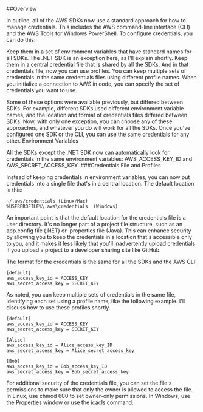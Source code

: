 ##Overview

In outline, all of the AWS SDKs now use a standard approach for how to manage credentials. 
This includes the AWS command-line interface (CLI) and the AWS Tools for Windows PowerShell. To configure credentials, you can do this:

Keep them in a set of environment variables that have standard names for all SDKs. The .NET SDK is an exception here, as I'll explain shortly.
Keep them in a central credential file that is shared by all the SDKs. And in that credentials file, now you can
use profiles. You can keep multiple sets of credentials in the same credentials files using different profile names.
When you initialize a connection to AWS in code, you can specify the set of credentials you want to use.

Some of these options were available previously, but differed between SDKs. For example, different SDKs used different environment variable names, 
and the location and format of credentials files differed between SDKs. 
Now, with only one exception, you can choose any of these approaches, and whatever you do will work for all the SDKs. 
Once you've configured one SDK or the CLI, you can use the same credentials for any other.
Environment Variables

All the SDKs except the .NET SDK now can automatically look for credentials in the same environment variables: AWS_ACCESS_KEY_ID and AWS_SECRET_ACCESS_KEY. 
###Credentials File and Profiles

Instead of keeping credentials in environment variables, you can now put credentials into a single file that's in a central location. The default location is this:

    ~/.aws/credentials (Linux/Mac)
    %USERPROFILE%\.aws\credentials  (Windows)

An important point is that the default location for the credentials file is a user directory. It's no longer part of a project file structure, 
such as an app.config file (.NET) or .properties file (Java). 
This can enhance security by allowing you to keep the credentials in a location that's accessible only to you, 
and it makes it less likely that you'll inadvertently upload credentials if you upload a project to a developer sharing site like GitHub.

The format for the credentials is the same for all the SDKs and the AWS CLI:

    [default]
    aws_access_key_id = ACCESS_KEY
    aws_secret_access_key = SECRET_KEY

As noted, you can keep multiple sets of credentials in the same file, identifying each set using a profile name, like the following example. I'll discuss how to use these profiles shortly.

    [default]
    aws_access_key_id = ACCESS_KEY
    aws_secret_access_key = SECRET_KEY
 
    [Alice]
    aws_access_key_id = Alice_access_key_ID
    aws_secret_access_key = Alice_secret_access_key
 
    [Bob]
    aws_access_key_id = Bob_access_key_ID
    aws_secret_access_key = Bob_secret_access_key

For additional security of the credentials file, you can set the file's permissions to make sure that only the owner is allowed to access the file. 
In Linux, use chmod 600 to set owner-only permissions. In Windows, use the Properties window or use the icacls command.
